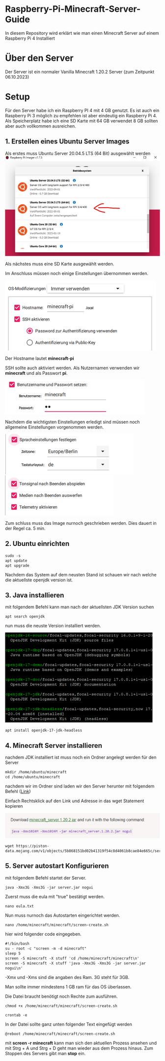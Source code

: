 # Raspberry-Pi-Minecraft-Server-Guide
In diesem Repository wird erklärt wie man einen Minecraft Server auf einem Raspberry Pi 4 Installiert

# Über den Server
Der Server ist ein normaler Vanilla Minecraft 1.20.2 Server (zum Zeitpunkt 06.10.2023)

# Setup
Für den Server habe ich ein Raspberry PI 4 mit 4 GB genutzt. Es ist auch ein Raspberry Pi 3 möglich zu empfehlen ist aber eindeutig ein Raspberry Pi 4.
Als Speicherplatz habe ich eine SD Karte mit 64 GB verwendet 8 GB sollten aber auch vollkommen ausreichen.

## 1. Erstellen eines Ubuntu Server Images

Als erstes muss Ubuntu Server 20.04.5 LTS (64 Bit) ausgewählt werden
![1](https://github.com/LucaLeif/Raspberry-Pi-Minecraft-Server-Guide/blob/main/Bilder/imager1.png?raw=true)

Als nächstes muss eine SD Karte ausgewählt werden.

Im Anschluss müssen noch einige Einstellungen übernommen werden.

![2](https://github.com/LucaLeif/Raspberry-Pi-Minecraft-Server-Guide/blob/main/Bilder/imager2.png?raw=true)

Der Hostname lautet **minecraft-pi**

SSH sollte auch aktiviert werden. Als Nutzernamen verwenden wir **minecraft** und als Passwort **pi**.

![3](https://github.com/LucaLeif/Raspberry-Pi-Minecraft-Server-Guide/blob/main/Bilder/imager3.png?raw=true)

Nachdem die wichtigsten Einstellungen erledigt sind müssen noch allgemeine Einstellungen vorgenommen werden.

![4](https://github.com/LucaLeif/Raspberry-Pi-Minecraft-Server-Guide/blob/main/Bilder/imager4.png?raw=true)
![5](https://github.com/LucaLeif/Raspberry-Pi-Minecraft-Server-Guide/blob/main/Bilder/imager5.png?raw=true)

Zum schluss muss das Image nurnoch geschrieben werden. Dies dauert in der Regel ca. 5 min.

## 2. Ubuntu einrichten

```
sudo -s
apt update
apt upgrade
```

Nachdem das System auf dem neusten Stand ist schauen wir nach welche die aktuellste openjdk version ist.

## 3. Java installieren

mit folgendem Befehl kann man nach der aktuellsten JDK Version suchen

```
apt search openjdk
```

nun muss die neuste Version installiert werden.

![6](https://github.com/LucaLeif/Raspberry-Pi-Minecraft-Server-Guide/blob/main/Bilder/jdk.png?raw=true)

```
apt install openjdk-17-jdk-headless

```

## 4. Minecraft Server installieren

nachdem JDK installiert ist muss noch ein Ordner angelegt werden für den Server

```
mkdir /home/ubuntu/minecraft
cd /home/ubuntu/minecraft
```

nachdem wir im Ordner sind laden wir den Server herunter mit folgendem Befehl ([Link](https://www.minecraft.net/en-us/download/server))

Einfach Rechtsklick auf den Link und Adresse in das wget Statement kopieren

![7](https://github.com/LucaLeif/Raspberry-Pi-Minecraft-Server-Guide/blob/main/Bilder/mc.png?raw=true)

```
wget https://piston-data.mojang.com/v1/objects/5b868151bd02b41319f54c8d4061b8cae84e665c/server.jar
```

## 5. Server autostart Konfigurieren
mit folgendem Befehl startet der Server. 
```
java -Xmx3G -Xms3G -jar server.jar nogui
```

Zuerst muss die eula mit "true" bestätigt werden.

```
nano eula.txt
```

Nun muss nurnoch das Autostarten eingerichtet werden.

```
nano /home/minecraft/minecraft/screen-create.sh
```

hier wird folgender code eingegeben.

```
#!/bin/bash
su - root -c "screen -m -d minecraft"
sleep 5
screen -S minecraft -X stuff 'cd /home/minecraft/minecraft\n'
screen -S minecraft -X stuff 'java -Xmx3G -Xms3G -jar server.jar nogui\n'
```

-Xmx und -Xms sind die angaben des Ram. 3G steht für 3GB.

Man sollte immer mindestens 1 GB ram für das OS überlassen.

Die Datei braucht benötigt noch Rechte zum ausführen.

```
chmod +x /home/minecraft/minecraft/screen-create.sh
```



```
crontab -e 
```

In der Datei sollte ganz unten folgender Text eingefügt werden

```
@reboot /home/minecraft/minecraft/screen-create.sh
```

mit  **screen -r minecraft** kann man sich den aktuellen Prozess ansehen und mit Strg + A und Strg + D geht man wieder aus dem Prozess hinaus. Zum Stoppen des Servers gibt man **stop** ein.




